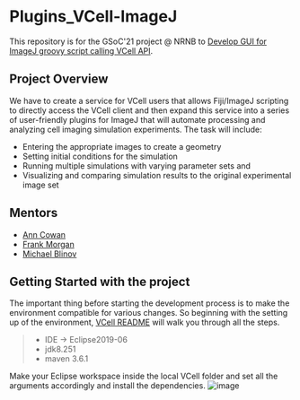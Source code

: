 # Plugins_VCell-ImageJ

This repository is for the GSoC'21 project @ NRNB to [Develop GUI for ImageJ groovy script calling VCell API](https://github.com/nrnb/GoogleSummerOfCode/issues/148).

## Project Overview

We have to create a service for VCell users that allows Fiji/ImageJ scripting to directly access the VCell client and then expand this service into a series of user-friendly plugins for ImageJ that will automate processing and analyzing cell imaging simulation experiments. The task will include:
- Entering the appropriate images to create a geometry
- Setting initial conditions for the simulation
- Running multiple simulations with varying parameter sets and
- Visualizing and comparing simulation results to the original experimental image set

## Mentors 

- [Ann Cowan](https://github.com/ACowan0105)
- [Frank Morgan](https://github.com/vcfrmgit)
- [Michael Blinov](https://github.com/vcellmike)

## Getting Started with the project

The important thing before starting the development process is to make the environment compatible for various changes. So beginning with the setting up of the environment, [VCell README](https://github.com/nikitamahoviya/vcell/tree/master#readme) will walk you through all the steps. 
> - IDE -> Eclipse2019-06
> - jdk8.251
> - maven 3.6.1

Make your Eclipse workspace inside the local VCell folder and set all the arguments accordingly and install the dependencies.
![image](https://user-images.githubusercontent.com/43717626/128692639-341d1977-8a4a-493e-a53f-ad2e489aee61.png)

